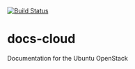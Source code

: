 [![Build Status](https://travis-ci.org/CanonicalLtd/docs-cloud.svg?branch=master)](https://travis-ci.org/CanonicalLtd/docs-cloud)

# docs-cloud
Documentation for the Ubuntu OpenStack
